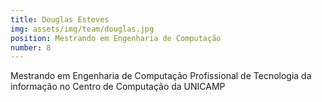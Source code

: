 ```yaml
---
title: Douglas Esteves
img: assets/img/team/douglas.jpg
position: Mestrando em Engenharia de Computação
number: 8
---
```


Mestrando em Engenharia de Computação
Profissional de Tecnologia da informação no Centro de Computação da UNICAMP